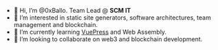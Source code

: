 - 👋 Hi, I’m @0xBallo. Team Lead @ **SCM IT**
- 👀 I’m interested in static site generators, software architectures, team management and blockchain.
- 🌱 I’m currently learning [VuePress](https://v2.vuepress.vuejs.org/) and Web Assembly.
- 💞️ I’m looking to collaborate on web3 and blockchain development.

<!---
0xBallo/0xBallo is a ✨ special ✨ repository because its `README.md` (this file) appears on your GitHub profile.
You can click the Preview link to take a look at your changes.
--->
